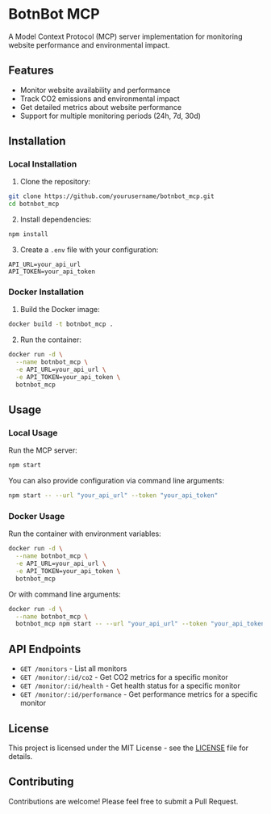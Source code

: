 # BotnBot MCP

A Model Context Protocol (MCP) server implementation for monitoring website performance and environmental impact.

## Features

- Monitor website availability and performance
- Track CO2 emissions and environmental impact
- Get detailed metrics about website performance
- Support for multiple monitoring periods (24h, 7d, 30d)

## Installation

### Local Installation

1. Clone the repository:
```bash
git clone https://github.com/yourusername/botnbot_mcp.git
cd botnbot_mcp
```

2. Install dependencies:
```bash
npm install
```

3. Create a `.env` file with your configuration:
```env
API_URL=your_api_url
API_TOKEN=your_api_token
```

### Docker Installation

1. Build the Docker image:
```bash
docker build -t botnbot_mcp .
```

2. Run the container:
```bash
docker run -d \
  --name botnbot_mcp \
  -e API_URL=your_api_url \
  -e API_TOKEN=your_api_token \
  botnbot_mcp
```

## Usage

### Local Usage

Run the MCP server:
```bash
npm start
```

You can also provide configuration via command line arguments:
```bash
npm start -- --url "your_api_url" --token "your_api_token"
```

### Docker Usage

Run the container with environment variables:
```bash
docker run -d \
  --name botnbot_mcp \
  -e API_URL=your_api_url \
  -e API_TOKEN=your_api_token \
  botnbot_mcp
```

Or with command line arguments:
```bash
docker run -d \
  --name botnbot_mcp \
  botnbot_mcp npm start -- --url "your_api_url" --token "your_api_token"
```

## API Endpoints

- `GET /monitors` - List all monitors
- `GET /monitor/:id/co2` - Get CO2 metrics for a specific monitor
- `GET /monitor/:id/health` - Get health status for a specific monitor
- `GET /monitor/:id/performance` - Get performance metrics for a specific monitor

## License

This project is licensed under the MIT License - see the [LICENSE](LICENSE) file for details.

## Contributing

Contributions are welcome! Please feel free to submit a Pull Request. 